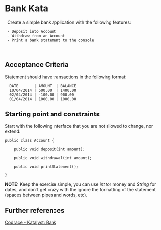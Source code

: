 # Bank Kata
 
Create a simple bank application with the following features:

     - Deposit into Account
     - Withdraw from an Account
     - Print a bank statement to the console
 
## Acceptance Criteria

Statement should have transactions in the following format:

```
  DATE       | AMOUNT  | BALANCE
  10/04/2014 | 500.00  | 1400.00
  02/04/2014 | -100.00 | 900.00
  01/04/2014 | 1000.00 | 1000.00
```

## Starting point and constraints

Start with the following interface that you are not allowed to change, nor extend:

    public class Account {

        public void deposit(int amount);

        public void withdrawal(int amount);

        public void printStatement();

    }

**NOTE:** Keep the exercise simple, you can use _int_ for money and _String_ for dates, and don´t get crazy with the ignore the formatting of the statement (spaces between pipes and words, etc).

## Further references
[Codrace - Katalyst: Bank][1e383c87]

  [1e383c87]: https://katalyst.codurance.com/bank "Codurance - Katalyst Bank"
